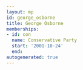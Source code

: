 ```yaml
---
layout: mp
id: george_osborne
title: George Osborne
memberships:
- id: con
  name: Conservative Party
  start: '2001-10-24'
  end: 
autogenerated: true
---
```

